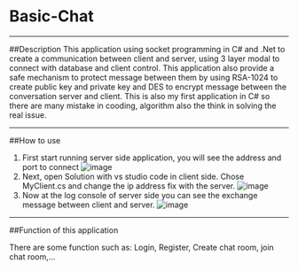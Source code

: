 # Basic-Chat
__________________________
##Description
This application using socket programming in C# and .Net to create a communication between client and server, using 3 layer modal to connect with database and client control. This application also provide a safe mechanism to protect message between them by using RSA-1024 to create public key and private key and DES to encrypt message between the conversation server and client.
This is also my first application in C# so there are many mistake in cooding, algorithm also the think in solving the real issue.

___________________________
##How to use

1. First start running server side application, you will see the address and port to connect
![image](https://user-images.githubusercontent.com/81793802/136761597-924494e6-086f-459b-b731-0d6c6c99a8de.png)
2. Next, open Solution with vs studio code in client side. Chose MyClient.cs and change the ip address fix with the server.
![image](https://user-images.githubusercontent.com/81793802/136762063-c5e871ee-786b-44f1-b3ea-34ade12f1.png)
3. Now at the log console of server side you can see the exchange message between client and server.
![image](https://user-images.githubusercontent.com/81793802/136762196-225cc0b6-a9fc-4288-9ba7-ee2a95c4c90c.png)

_______________________________________
##Function of this application

There are some function such as: Login, Register, Create chat room, join chat room,...
